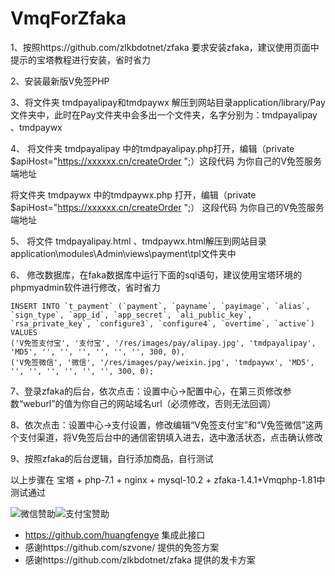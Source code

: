 # VmqForZfaka
﻿1、按照https://github.com/zlkbdotnet/zfaka  要求安装zfaka，建议使用页面中提示的宝塔教程进行安装，省时省力

2、安装最新版V免签PHP

3、将文件夹 tmdpayalipay和tmdpaywx  解压到网站目录application/library/Pay文件夹中，此时在Pay文件夹中会多出一个文件夹，名字分别为：tmdpayalipay 、tmdpaywx

4、 将文件夹 tmdpayalipay 中的tmdpayalipay.php打开，编辑（private $apiHost="https://xxxxxx.cn/createOrder ";）这段代码 为你自己的V免签服务端地址

   将文件夹 tmdpaywx     中的tmdpaywx.php    打开，编辑（private $apiHost="https://xxxxxx.cn/createOrder ";） 这段代码 为你自己的V免签服务端地址

5、 将文件  tmdpayalipay.html 、tmdpaywx.html解压到网站目录application\modules\Admin\views\payment\tpl文件夹中  

6、 修改数据库，在faka数据库中运行下面的sql语句，建议使用宝塔环境的phpmyadmin软件进行修改，省时省力
```
INSERT INTO `t_payment` (`payment`, `payname`, `payimage`, `alias`, `sign_type`, `app_id`, `app_secret`, `ali_public_key`, `rsa_private_key`, `configure3`, `configure4`, `overtime`, `active`) VALUES
('V免签支付宝', '支付宝', '/res/images/pay/alipay.jpg', 'tmdpayalipay', 'MD5', '', '', '', '', '', '', 300, 0),
('V免签微信', '微信', '/res/images/pay/weixin.jpg', 'tmdpaywx', 'MD5', '', '', '', '', '', '', 300, 0);
```
7、登录zfaka的后台，依次点击：设置中心->配置中心，在第三页修改参数“weburl”的值为你自己的网站域名url（必须修改，否则无法回调）

8、依次点击：设置中心->支付设置，修改编辑“V免签支付宝”和“V免签微信”这两个支付渠道，将V免签后台中的通信密钥填入进去，选中激活状态，点击确认修改

9、按照zfaka的后台逻辑，自行添加商品，自行测试



以上步骤在 宝塔 + php-7.1 + nginx + mysql-10.2 + zfaka-1.4.1+Vmqphp-1.81中测试通过

![微信赞助](https://puu.sh/DEYmz/1adb12e496.jpg)![支付宝赞助](https://puu.sh/DEYmS/32f8237fd8.jpg)

- https://github.com/huangfengye  集成此接口
- 感谢https://github.com/szvone/  提供的免签方案
- 感谢https://github.com/zlkbdotnet/zfaka  提供的发卡方案
